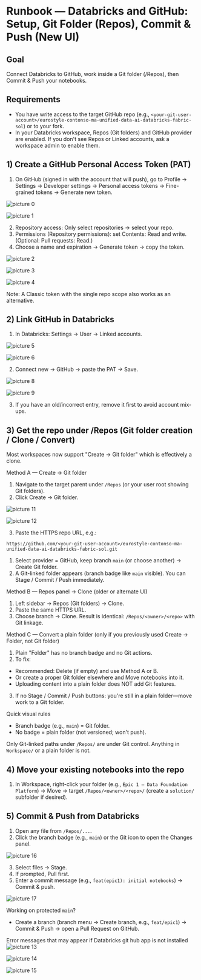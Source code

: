 # Runbook — Databricks and GitHub: Setup, Git Folder (Repos), Commit & Push (New UI)

## Goal

Connect Databricks to GitHub, work inside a Git folder (/Repos), then Commit & Push your notebooks.

## Requirements

- You have write access to the target GitHub repo (e.g., `<your-git-user-account>/eurostyle-contonso-ma-unified-data-ai-databricks-fabric-sol`) or to your fork.
- In your Databricks workspace, Repos (Git folders) and GitHub provider are enabled. If you don't see Repos or Linked accounts, ask a workspace admin to enable them.

## 1) Create a GitHub Personal Access Token (PAT)

1. On GitHub (signed in with the account that will push), go to Profile → Settings → Developer settings → Personal access tokens → Fine-grained tokens → Generate new token.

![picture 0](../../images/dc627375f53cdbbd973c77d3368b1482ecbd752b85124d896d45a39d4b043450.png)  

![picture 1](../../images/906f832fba17addabcc95ebac21cb85d5308a79ad14bf4ce627ddf24e26a0b0f.png)  


2. Repository access: Only select repositories → select your repo.
3. Permissions (Repository permissions): set Contents: Read and write. (Optional: Pull requests: Read.)
4. Choose a name and expiration → Generate token → copy the token.
   
![picture 2](../../images/b6bedb7750e707b3186c0d26b3ba009516e0d9dd6b603b146e8112ef3471c7ab.png)  

![picture 3](../../images/6dc84d8bcfcc6d229e501dc70cf1c9ca1eadd5413ccddd697de4cbf1177fcd8b.png)  

![picture 4](../../images/02078cd338ff0e59e42500050a9d1a0c8863ed36d167933ae7f88c17d5f4508f.png)  



Note: A Classic token with the single repo scope also works as an alternative.

## 2) Link GitHub in Databricks

1. In Databricks: Settings → User → Linked accounts.

![picture 5](../../images/4565445d27d255f8fa7820a4538cac4667157abe968d3183f522e0d4444e9dd7.png)  

![picture 6](../../images/4a41cc1fefc4cba40f557820b3eead8e5affff4b14b252745dca06c334bb8508.png)  


2. Connect new → GitHub → paste the PAT → Save.

![picture 8](../../images/c94a1b885b2fb5bad5594f2771a974c0be9fc4a6762e56570d53115bad1db7c7.png)  

![picture 9](../../images/d8ee35482d51f2f211e4f13f3e4d97555a382dbae600e3ab5e21ae16749b5b40.png)  


3. If you have an old/incorrect entry, remove it first to avoid account mix-ups.

## 3) Get the repo under /Repos (Git folder creation / Clone / Convert)

Most workspaces now support "Create → Git folder" which is effectively a clone.

Method A — Create → Git folder 
1. Navigate to the target parent under `/Repos` (or your user root showing Git folders).
2. Click Create → Git folder.

![picture 11](../../images/1815919550552ce5386cc7269a482de264a8247caad433cde1b14ecd5e032c50.png)  

![picture 12](../../images/ed8e6944c531315430c77e4c9f4938249c2cafe762c94446fc4fb545e16be167.png)  



3. Paste the HTTPS repo URL, e.g.:
  ```
  https://github.com/<your-git-user-account>/eurostyle-contonso-ma-unified-data-ai-databricks-fabric-sol.git
  ```
1. Select provider = GitHub, keep branch `main` (or choose another) → Create Git folder.
2. A Git-linked folder appears (branch badge like `main` visible). You can Stage / Commit / Push immediately.

Method B — Repos panel → Clone (older or alternate UI)
1. Left sidebar → Repos (Git folders) → Clone.
2. Paste the same HTTPS URL.
3. Choose branch → Clone. Result is identical: `/Repos/<owner>/<repo>` with Git linkage.

Method C — Convert a plain folder (only if you previously used Create → Folder, not Git folder)
1. Plain "Folder" has no branch badge and no Git actions.
2. To fix:
  - Recommended: Delete (if empty) and use Method A or B.
  - Or create a proper Git folder elsewhere and Move notebooks into it.
  - Uploading content into a plain folder does NOT add Git features.
3. If no Stage / Commit / Push buttons: you're still in a plain folder—move work to a Git folder.

Quick visual rules
- Branch badge (e.g., `main`) = Git folder.
- No badge = plain folder (not versioned; won't push).

Only Git-linked paths under `/Repos/` are under Git control. Anything in `Workspace/` or a plain folder is not.

## 4) Move your existing notebooks into the repo

1. In Workspace, right-click your folder (e.g., `Epic 1 – Data Foundation Platform`) → Move → target `/Repos/<owner>/<repo>/` (create a `solution/` subfolder if desired).

## 5) Commit & Push from Databricks

1. Open any file from `/Repos/...`.
2. Click the branch badge (e.g., `main`) or the Git icon to open the Changes panel.

![picture 16](../../images/a8e173c3c3aea2118f8e5696ff867eb2bf0b6a5ec4155f8d2aa2c4056943bab6.png)  

3. Select files → Stage.
4. If prompted, Pull first.
5. Enter a commit message (e.g., `feat(epic1): initial notebooks`) → Commit & push.

![picture 17](../../images/7377751ea45a08f70a7c69a3c97db4262946b47096d9a44526ddfe33f0efae32.png)  


Working on protected `main`?

- Create a branch (branch menu → Create branch, e.g., `feat/epic1`) → Commit & Push → open a Pull Request on GitHub.

Error messages that may appear if Databricks git hub app is not installed
![picture 13](../../images/980f69422085a288598e70ec632c969c16d451a57cadec55b2dcc1cd82fde078.png)  

![picture 14](../../images/bf6bbccf5c634e0f859d02d9c69129ba03edb4ca88db65377242513576a3a10e.png)  

![picture 15](../../images/9ad89369be9c540db5a72196617169826e01235985ec369e39379587300ab422.png)  

